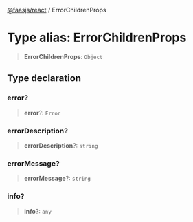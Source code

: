 [@faasjs/react](../README.md) / ErrorChildrenProps

# Type alias: ErrorChildrenProps

> **ErrorChildrenProps**: `Object`

## Type declaration

### error?

> **error**?: `Error`

### errorDescription?

> **errorDescription**?: `string`

### errorMessage?

> **errorMessage**?: `string`

### info?

> **info**?: `any`
